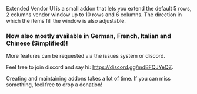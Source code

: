 <p>Extended Vendor UI is a small addon that lets you extend the default 5 rows, 2 columns vendor window up to 10 rows and 6 columns. The direction in which the items fill the window is also adjustable.</p>
<p><h3>Now also mostly available in German, French, Italian and Chinese (Simplified)!</h3></p>
<p>More features can be requested via the issues system or discord.</p>
<p>Feel free to join discord and say hi: <a href="https://discord.gg/mdBFQJYeQZ">https://discord.gg/mdBFQJYeQZ</a>.</p>
<p>Creating and maintaining addons takes a lot of time. If you can miss something, feel free to drop a donation!</p>